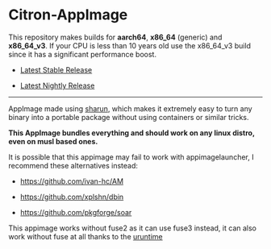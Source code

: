 # Citron-AppImage

This repository makes builds for **aarch64**, **x86_64** (generic) and **x86_64_v3**. If your CPU is less than 10 years old use the x86_64_v3 build since it has a significant performance boost.

* [Latest Stable Release](https://github.com/pkgforge-dev/Citron-AppImage/releases/latest)

* [Latest Nightly Release](https://github.com/pkgforge-dev/Citron-AppImage/releases/tag/nightly)

---------------------------------------------------------------

AppImage made using [sharun](https://github.com/VHSgunzo/sharun), which makes it extremely easy to turn any binary into a portable package without using containers or similar tricks.

**This AppImage bundles everything and should work on any linux distro, even on musl based ones.**

It is possible that this appimage may fail to work with appimagelauncher, I recommend these alternatives instead: 

* https://github.com/ivan-hc/AM

* https://github.com/xplshn/dbin

* https://github.com/pkgforge/soar

This appimage works without fuse2 as it can use fuse3 instead, it can also work without fuse at all thanks to the [uruntime](https://github.com/VHSgunzo/uruntime)
